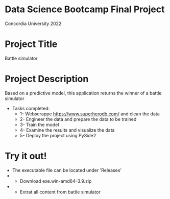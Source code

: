 # Data Science Bootcamp Final Project
Concordia University 2022

# Project Title
Battle simulator

# Project Description
Based on a predictive model, this application returns the winner of a battle simulator

* Tasks completed:
  * 1- Webscrappe https://www.superherodb.com/ and clean the data 
  * 2- Engineer the data and prepare the data to be trained
  * 3- Train the model
  * 4- Examine the results and visualize the data
  * 5- Deploy the project using PySide2

# Try it out!
* The executable file can be located under 'Releases'
 * - Download exe.win-amd64-3.9.zip
 * - Extrat all content from battle simulator
